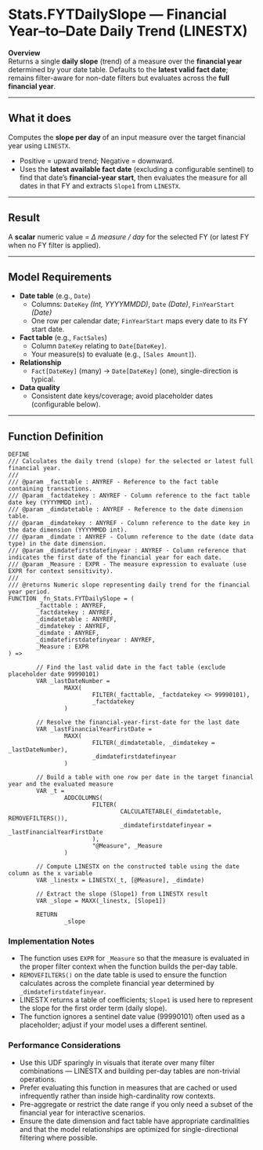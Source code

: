 # Stats.FYTDailySlope — Financial Year–to–Date Daily Trend (LINESTX)

**Overview**  
Returns a single **daily slope** (trend) of a measure over the **financial year** determined by your date table. Defaults to the **latest valid fact date**; remains filter-aware for non-date filters but evaluates across the **full financial year**.

---

## What it does
Computes the **slope per day** of an input measure over the target financial year using `LINESTX`.  
- Positive = upward trend; Negative = downward.  
- Uses the **latest available fact date** (excluding a configurable sentinel) to find that date’s **financial-year start**, then evaluates the measure for all dates in that FY and extracts `Slope1` from `LINESTX`.

---

## Result
A **scalar** numeric value = *Δ measure / day* for the selected FY (or latest FY when no FY filter is applied).

---

## Model Requirements
- **Date table** (e.g., `Date`)
  - Columns: `DateKey` *(Int, YYYYMMDD)*, `Date` *(Date)*, `FinYearStart` *(Date)*
  - One row per calendar date; `FinYearStart` maps every date to its FY start date.
- **Fact table** (e.g., `FactSales`)
  - Column `DateKey` relating to `Date[DateKey]`.
  - Your measure(s) to evaluate (e.g., `[Sales Amount]`).
- **Relationship**
  - `Fact[DateKey]` (many) → `Date[DateKey]` (one), single-direction is typical.
- **Data quality**
  - Consistent date keys/coverage; avoid placeholder dates (configurable below).

---

## Function Definition

```dax
DEFINE
/// Calculates the daily trend (slope) for the selected or latest full financial year.
///
/// @param _facttable : ANYREF - Reference to the fact table containing transactions.
/// @param _factdatekey : ANYREF - Column reference to the fact table date key (YYYYMMDD int).
/// @param _dimdatetable : ANYREF - Reference to the date dimension table.
/// @param _dimdatekey : ANYREF - Column reference to the date key in the date dimension (YYYYMMDD int).
/// @param _dimdate : ANYREF - Column reference to the date (date data type) in the date dimension.
/// @param _dimdatefirstdatefinyear : ANYREF - Column reference that indicates the first date of the financial year for each date.
/// @param _Measure : EXPR - The measure expression to evaluate (use EXPR for context sensitivity).
///
/// @returns Numeric slope representing daily trend for the financial year period.
FUNCTION _fn_Stats.FYTDailySlope = (
        _facttable : ANYREF,
        _factdatekey : ANYREF,
        _dimdatetable : ANYREF,
        _dimdatekey : ANYREF,
        _dimdate : ANYREF,
        _dimdatefirstdatefinyear : ANYREF,
        _Measure : EXPR
) =>

        // Find the last valid date in the fact table (exclude placeholder date 99990101)
        VAR _lastDateNumber =
                MAXX(
                        FILTER(_facttable, _factdatekey <> 99990101),
                        _factdatekey
                )

        // Resolve the financial-year-first-date for the last date
        VAR _lastFinancialYearFirstDate =
                MAXX(
                        FILTER(_dimdatetable, _dimdatekey = _lastDateNumber),
                        _dimdatefirstdatefinyear
                )

        // Build a table with one row per date in the target financial year and the evaluated measure
        VAR _t =
                ADDCOLUMNS(
                        FILTER(
                                CALCULATETABLE(_dimdatetable, REMOVEFILTERS()),
                                _dimdatefirstdatefinyear = _lastFinancialYearFirstDate
                        ),
                        "@Measure", _Measure
                )

        // Compute LINESTX on the constructed table using the date column as the x variable
        VAR _linestx = LINESTX(_t, [@Measure], _dimdate)

        // Extract the slope (Slope1) from LINESTX result
        VAR _slope = MAXX(_linestx, [Slope1])

        RETURN
                _slope
```


### Implementation Notes

- The function uses `EXPR` for `_Measure` so that the measure is evaluated in the proper filter context
    when the function builds the per-day table.
- `REMOVEFILTERS()` on the date table is used to ensure the function calculates across the complete
    financial year determined by `_dimdatefirstdatefinyear`.
- LINESTX returns a table of coefficients; `Slope1` is used here to represent the slope for the first
    order term (daily slope).
- The function ignores a sentinel date value (99990101) often used as a placeholder; adjust if your
    model uses a different sentinel.


### Performance Considerations

- Use this UDF sparingly in visuals that iterate over many filter combinations — LINESTX and
    building per-day tables are non-trivial operations.
- Prefer evaluating this function in measures that are cached or used infrequently rather than inside
    high-cardinality row contexts.
- Pre-aggregate or restrict the date range if you only need a subset of the financial year for
    interactive scenarios.
- Ensure the date dimension and fact table have appropriate cardinalities and that the model
    relationships are optimized for single-directional filtering where possible.


